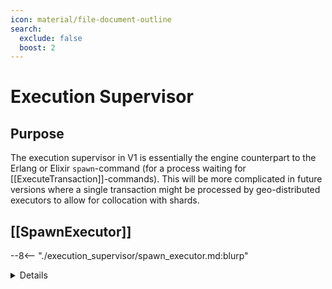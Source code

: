 ```yaml
---
icon: material/file-document-outline
search:
  exclude: false
  boost: 2
---
```


# Execution Supervisor

## Purpose

The execution supervisor in V1 is essentially the engine counterpart
to the Erlang or Elixir `spawn`-command
(for a process waiting for [[ExecuteTransaction]]-commands).
This will be more complicated in future versions
where a single transaction might be processed
by geo-distributed executors to allow for collocation with shards.

## [[SpawnExecutor]]

--8<-- "./execution_supervisor/spawn_executor.md:blurp"
<details  markdown="1">
    <summary>Details</summary>
--8<-- "./execution_supervisor/spawn_executor.md:details"
</details>
